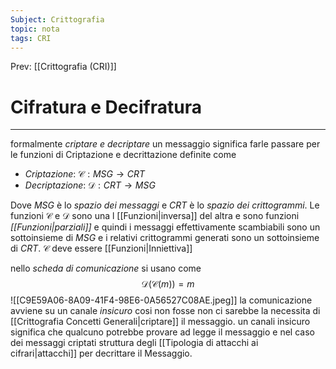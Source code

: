 ```yaml
---
Subject: Crittografia
topic: nota
tags: CRI
---
```


Prev: [[Crittografia (CRI)]]

# Cifratura e Decifratura
---
formalmente _criptare e decriptare_ un messaggio significa farle passare per le funzioni di Criptazione e decrittazione definite come 

- _Criptazione_: $\mathcal{C}:MSG \rightarrow CRT$
- _Decriptazione_: $\mathcal{D}:CRT \rightarrow MSG$

Dove $MSG$ è lo _spazio dei messaggi_ e $CRT$ è lo _spazio dei crittogrammi_.
Le funzioni $\mathcal{C}$ e $\mathcal{D}$ sono una l [[Funzioni|inversa]] del altra e sono funzioni _[[Funzioni|parziali]]_ e quindi i messaggi effettivamente scambiabili sono un sottoinsieme di $MSG$ e i relativi crittogrammi generati sono un sottoinsieme di $CRT$. $\mathcal{C}$ deve essere [[Funzioni|Inniettiva]] 

nello _scheda di comunicazione_ si usano come 
$$\mathcal{D}(\mathcal{C}(m)) = m$$
![[C9E59A06-8A09-41F4-98E6-0A56527C08AE.jpeg]]
la comunicazione avviene su un canale _insicuro_ cosi non fosse non ci sarebbe la necessita di [[Crittografia Concetti Generali|criptare]] il messaggio. un canali insicuro significa che qualcuno potrebbe provare ad legge il messaggio e nel caso dei messaggi criptati struttura degli [[Tipologia di attacchi ai cifrari|attacchi]] per decrittare il Messaggio.
